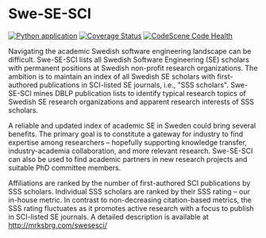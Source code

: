 # Swe-SE-SCI
[![Python application](https://github.com/mrksbrg/SE-Achievements/actions/workflows/python-app.yml/badge.svg)](https://github.com/mrksbrg/SE-Achievements/actions/workflows/python-app.yml)
[![Coverage Status](https://coveralls.io/repos/github/mrksbrg/SE-Achievements/badge.svg?branch=main)](https://coveralls.io/github/mrksbrg/SE-Achievements?branch=main)
[![CodeScene Code Health](https://codescene.io/projects/7137/status-badges/code-health)](https://codescene.io/projects/7137)

Navigating the academic Swedish software engineering landscape can be difficult. Swe-SE-SCI lists all Swedish Software Engineering (SE) scholars with permanent positions at Swedish non-profit research organizations. The ambition is to maintain an index of all Swedish SE scholars with first-authored publications in SCI-listed SE journals, i.e., "SSS scholars". Swe-SE-SCI mines DBLP publication lists to identify typical research topics of Swedish SE research organizations and apparent research interests of SSS scholars.

A reliable and updated index of academic SE in Sweden could bring several benefits. The primary goal is to constitute a gateway for industry to find expertise among researchers – hopefully supporting knowledge transfer, industry-academia collaboration, and more relevant research. Swe-SE-SCI can also be used to find academic partners in new research projects and suitable PhD committee members.

Affiliations are ranked by the number of first-authored SCI publications by SSS scholars. Individual SSS scholars are ranked by their SSS rating – our in-house metric. In contrast to non-decreasing citation-based metrics, the SSS rating fluctuates as it promotes active research with a focus to publish in SCI-listed SE journals. A detailed description is available at http://mrksbrg.com/swesesci/
